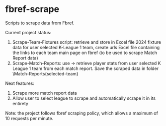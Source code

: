 # fbref-scrape

Scripts to scrape data from Fbref. 

Current project status:
1) Scrape-Team-Fixtures script: retrieve and store in Excel file 2024 fixture data for user selected K-League 1 team, create urls Excel file containing the links to each team main page on fbref (to be used to scrape Match Report data)
2) Scrape-Match-Reports: use -> retrieve player stats from user selected K League 1 team from each match report. Save the scraped data in folder \Match-Reports\{selected-team}

Next features: 
1) Scrape more match report data
2) Allow user to select league to scrape and automatically scrape it in its entirety

Note: the project follows fbref scraping policy, which allows a maximum of 10 requests per minute.
